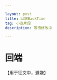 ```yaml
---

layout: post
title: 回端BackTime
tag: 小说片段
description: 等待修改中

---
```


# **回端**

【用于征文中，避嫌】


